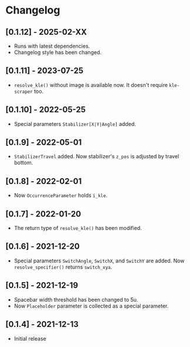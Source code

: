 # Changelog

## [0.1.12] - 2025-02-XX

- Runs with latest dependencies.
- Changelog style has been changed.

## [0.1.11] - 2023-07-25

- `resolve_kle()` without image is available now. It doesn't require `kle-scraper` too.

## [0.1.10] - 2022-05-25

- Special parameters `Stabilizer[X|Y|Angle]` added.

## [0.1.9] - 2022-05-01

- `StabilizerTravel` added. Now stabilizer's `z_pos` is adjusted by travel bottom.

## [0.1.8] - 2022-02-01

- Now `OccurrenceParameter` holds `i_kle`.

## [0.1.7] - 2022-01-20

- The return type of `resolve_kle()` has been modified.

## [0.1.6] - 2021-12-20

- Special parameters `SwitchAngle`, `SwitchX`, and `SwitchY` are added. Now `resolve_specifier()` returns
`switch_xya`.

## [0.1.5] - 2021-12-19

- Spacebar width threshold has been changed to 5u.
- Now `Placeholder` parameter is collected as a special parameter.

## [0.1.4] - 2021-12-13

- Initial release

